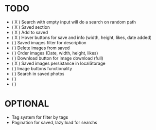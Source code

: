 # TODO

- ( X ) Search with empty input will do a search on random path
- ( X ) Saved section
- ( X ) Add to saved
- ( X ) Hover buttons for save and info (width, height, likes, date added)
- (   ) Saved images filter for description
- (   ) Delete images from saved
- (   ) Order images (Date, width, height, likes)
- (   ) Download button for image download (full)
- ( X ) Saved images persistance in localStorage
- (   ) Image buttons functionality
- (   ) Search in saved photos
- (   ) 
- (   ) 

# OPTIONAL

- Tag system for filter by tags
- Pagination for saved, lazy load for searchs